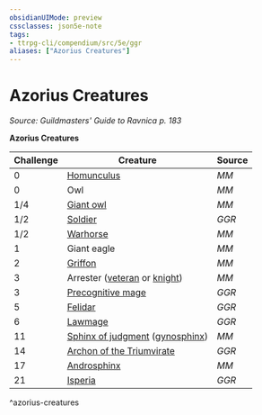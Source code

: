 ```yaml
---
obsidianUIMode: preview
cssclasses: json5e-note
tags:
- ttrpg-cli/compendium/src/5e/ggr
aliases: ["Azorius Creatures"]
---
```

# Azorius Creatures
*Source: Guildmasters' Guide to Ravnica p. 183* 

**Azorius Creatures**

| Challenge | Creature | Source |
|-----------|----------|--------|
| 0 | [Homunculus](homunculus.md) | *MM* |
| 0 | Owl | *MM* |
| 1/4 | [Giant owl](giant-owl.md) | *MM* |
| 1/2 | [Soldier](soldier-ggr.md) | *GGR* |
| 1/2 | [Warhorse](3-Compendium/CLI/bestiary/beast/warhorse-xphb.md) | *MM* |
| 1 | Giant eagle | *MM* |
| 2 | [Griffon](griffon.md) | *MM* |
| 3 | Arrester ([veteran](veteran.md) or [knight](knight-xmm.md)) | *MM* |
| 3 | [Precognitive mage](precognitive-mage-ggr.md) | *GGR* |
| 5 | [Felidar](felidar-ggr.md) | *GGR* |
| 6 | [Lawmage](lawmage-ggr.md) | *GGR* |
| 11 | [Sphinx of judgment](sphinx-of-judgment-ggr.md) ([gynosphinx](gynosphinx.md)) | *MM* |
| 14 | [Archon of the Triumvirate](archon-of-the-triumvirate-ggr.md) | *GGR* |
| 17 | [Androsphinx](androsphinx.md) | *MM* |
| 21 | [Isperia](isperia-ggr.md) | *GGR* |
^azorius-creatures